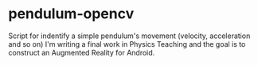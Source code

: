 # pendulum-opencv
Script for indentify a simple pendulum's movement (velocity, acceleration and so on)
I'm writing a final work in Physics Teaching and the goal is to construct an Augmented Reality for Android.
